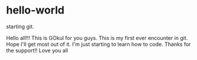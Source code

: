 # hello-world
starting git.

Hello all!!!
This is GOkul for you guys. This is my first ever encounter in git. Hope I'll get most out of it.
I'm just starting to learn how to code.
Thanks for the support!! Love you all
